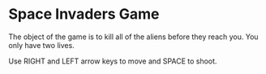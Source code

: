 # Space Invaders Game

The object of the game is to kill all of the aliens before they reach you. You only have two lives.

Use RIGHT and LEFT arrow keys to move and SPACE to shoot.
